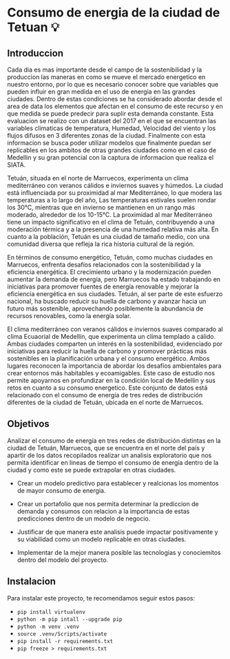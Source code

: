 # Consumo de energia de la ciudad de Tetuan 💡

## Introduccion 
Cada dia es mas importante desde el campo de la sostenibilidad y la produccion las maneras en como se mueve el mercado energetico en nuestro entorno, por lo que es necesario conocer sobre que variables que pueden influir en gran medida en el uso de energia en las grandes ciudades. Dentro de estas condiciones se ha considerado abordar desde el area de data los elementos que afectan en el consumo de este recurso y en que medida se puede predecir para suplir esta demanda constante. Esta evaluacion se realizo con un dataset del 2017 en el que se encuentran las variables climaticas de temperatura, Humedad, Velocidad del viento y los flujos difusos en 3 diferentes zonas de la ciudad. Finalmente con esta informacion se busca poder utilizar modelos que finalmente puedan ser replicables en los ambitos de otras grandes ciudades como en el caso de Medellin y su gran potencial con la captura de informacion que realiza el SIATA.

Tetuán, situada en el norte de Marruecos, experimenta un clima mediterráneo con veranos cálidos e inviernos suaves y húmedos. La ciudad está influenciada por su proximidad al mar Mediterráneo, lo que modera las temperaturas a lo largo del año, Las temperaturas estivales suelen rondar los 30°C, mientras que en invierno se mantienen en un rango más moderado, alrededor de los 10-15°C. La proximidad al mar Mediterráneo tiene un impacto significativo en el clima de Tetuán, contribuyendo a una moderación térmica y a la presencia de una humedad relativa más alta. En cuanto a la población, Tetuán es una ciudad de tamaño medio, con una comunidad diversa que refleja la rica historia cultural de la región.

En términos de consumo energético, Tetuán, como muchas ciudades en Marruecos, enfrenta desafíos relacionados con la sostenibilidad y la eficiencia energética. El crecimiento urbano y la modernización pueden aumentar la demanda de energía, pero Marruecos ha estado trabajando en iniciativas para promover fuentes de energía renovable y mejorar la eficiencia energética en sus ciudades. Tetuán, al ser parte de este esfuerzo nacional, ha buscado reducir su huella de carbono y avanzar hacia un futuro más sostenible, aprovechando posiblemente la abundancia de recursos renovables, como la energía solar.

El clima mediterráneo con veranos cálidos e inviernos suaves comparado al clima Ecuaorial de Medellín, que experimenta un clima templado a cálido. Ambas ciudades comparten un interés en la sostenibilidad, evidenciado por iniciativas para reducir la huella de carbono y promover prácticas más sostenibles en la planificación urbana y el consumo energético. Ambos lugares reconocen la importancia de abordar los desafíos ambientales para crear entornos más habitables y ecoamigables. Este caso de estudio nos permite apoyarnos en profundizar en la condición local de Medellin y sus retos en cuanto a su consumo energetico. Este conjunto de datos está relacionado con el consumo de energía de tres redes de distribución diferentes de la ciudad de Tetuán, ubicada en el norte de Marruecos.

## Objetivos
Analizar el consumo de energía en tres redes de distribución distintas en la ciudad de Tetuán, Marruecos, que se encuentra en el norte del país y apartir de los datos recopilados realizar un analisis exploratorio que nos permita identificar en lineas de tiempo el consumo de energia dentro de la ciudad y como este se puede extrapolar en otras ciudades.

- Crear un modelo predictivo para establecer y realcionas los momentos de mayor consumo de energia.

- Crear un portafolio que nos permita determinar la prediccion de demanda y consumos con relacion a la importancia de estas predicciones dentro de un modelo de negocio.

- Justificar de que manera este analisis puede impactar positivamente y su viabilidad como un modelo replicable en otras ciudades.

- Implementar de la mejor manera posible las tecnologias y conociemitos dentro del modelo del proyecto.

## Instalacion
Para instalar este proyecto, te recomendamos seguir estos pasos:
* `pip install virtualenv`
* `python -m pip intall --upgrade pip`
* `python -m venv .venv`
* `source .venv/Scripts/activate`
* `pip install -r requirements.txt`
* `pip freeze > requirements.txt`